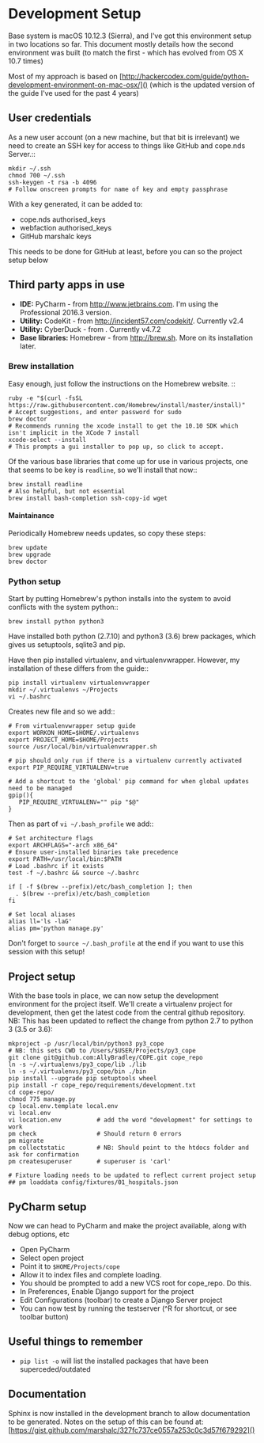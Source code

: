# Development Setup

Base system is macOS 10.12.3 (Sierra), and I've got this environment setup in two locations so far. This document
mostly details how the second environment was built (to match the first - which has evolved from OS X 10.7 times)

Most of my approach is based on [http://hackercodex.com/guide/python-development-environment-on-mac-osx/]() (which is the
updated version of the guide I've used for the past 4 years)


## User credentials

As a new user account (on a new machine, but that bit is irrelevant) we need to create an SSH key for access to things
like GitHub and cope.nds Server.::

    mkdir ~/.ssh
    chmod 700 ~/.ssh
    ssh-keygen -t rsa -b 4096
    # Follow onscreen prompts for name of key and empty passphrase

With a key generated, it can be added to:

* cope.nds authorised_keys
* webfaction authorised_keys
* GitHub marshalc keys

This needs to be done for GitHub at least, before you can so the project setup below


## Third party apps in use

* **IDE:** PyCharm - from http://www.jetbrains.com. I'm using the Professional 2016.3 version.
* **Utility:** CodeKit - from http://incident57.com/codekit/. Currently v2.4
* **Utility:** CyberDuck - from . Currently v4.7.2
* **Base libraries:** Homebrew - from http://brew.sh. More on its installation later.


### Brew installation

Easy enough, just follow the instructions on the Homebrew website. ::

    ruby -e "$(curl -fsSL https://raw.githubusercontent.com/Homebrew/install/master/install)"
    # Accept suggestions, and enter password for sudo
    brew doctor
    # Recommends running the xcode install to get the 10.10 SDK which isn't implicit in the XCode 7 install
    xcode-select --install
    # This prompts a gui installer to pop up, so click to accept.

Of the various base libraries that come up for use in various projects, one that seems to be key is `readline`, so we'll
install that now::

    brew install readline
    # Also helpful, but not essential
    brew install bash-completion ssh-copy-id wget
    
#### Maintainance
Periodically Homebrew needs updates, so copy these steps:

```
brew update
brew upgrade
brew doctor
```

### Python setup

Start by putting Homebrew's python installs into the system to avoid conflicts with the system python::

    brew install python python3

Have installed both python (2.7.10) and python3 (3.6) brew packages, which gives us setuptools, sqlite3 and pip.

Have then pip installed virtualenv, and virtualenvwrapper. However, my installation of these differs from the guide::

    pip install virtualenv virtualenvwrapper
    mkdir ~/.virtualenvs ~/Projects
    vi ~/.bashrc

Creates new file and so we add::

    # From virtualenvwrapper setup guide
    export WORKON_HOME=$HOME/.virtualenvs
    export PROJECT_HOME=$HOME/Projects
    source /usr/local/bin/virtualenvwrapper.sh

    # pip should only run if there is a virtualenv currently activated
    export PIP_REQUIRE_VIRTUALENV=true

    # Add a shortcut to the 'global' pip command for when global updates need to be managed
    gpip(){
       PIP_REQUIRE_VIRTUALENV="" pip "$@"
    }

Then as part of `vi ~/.bash_profile` we add::

    # Set architecture flags
    export ARCHFLAGS="-arch x86_64"
    # Ensure user-installed binaries take precedence
    export PATH=/usr/local/bin:$PATH
    # Load .bashrc if it exists
    test -f ~/.bashrc && source ~/.bashrc

    if [ -f $(brew --prefix)/etc/bash_completion ]; then
      . $(brew --prefix)/etc/bash_completion
    fi

    # Set local aliases
    alias ll='ls -laG'
    alias pm='python manage.py'

Don't forget to `source ~/.bash_profile` at the end if you want to use this session with this setup!

## Project setup

With the base tools in place, we can now setup the development environment for the project itself. We'll create a
virtualenv project for development, then get the latest code from the central github repository. NB: This has been updated to reflect the change from python 2.7 to python 3 (3.5 or 3.6):

    mkproject -p /usr/local/bin/python3 py3_cope
    # NB: this sets CWD to /Users/$USER/Projects/py3_cope
    git clone git@github.com:AllyBradley/COPE.git cope_repo
    ln -s ~/.virtualenvs/py3_cope/lib ./lib
    ln -s ~/.virtualenvs/py3_cope/bin ./bin
    pip install --upgrade pip setuptools wheel
    pip install -r cope_repo/requirements/development.txt
    cd cope-repo/
    chmod 775 manage.py
    cp local.env.template local.env
    vi local.env
    vi location.env          # add the word "development" for settings to work
    pm check                 # Should return 0 errors
    pm migrate
    pm collectstatic         # NB: Should point to the htdocs folder and ask for confirmation
    pm createsuperuser       # superuser is 'carl'
    
    # Fixture loading needs to be updated to reflect current project setup
    ## pm loaddata config/fixtures/01_hospitals.json


## PyCharm setup

Now we can head to PyCharm and make the project available, along with debug options, etc

* Open PyCharm
* Select open project
 * Point it to `$HOME/Projects/cope`
* Allow it to index files and complete loading.
* You should be prompted to add a new VCS root for cope_repo. Do this.
* In Preferences, Enable Django support for the project
* Edit Configurations (toolbar) to create a Django Server project
* You can now test by running the testserver (^R for shortcut, or see toolbar button)


## Useful things to remember

* `pip list -o` will list the installed packages that have been superceded/outdated

## Documentation
Sphinx is now installed in the development branch to allow documentation to be generated. Notes on the setup of this can be found at: [https://gist.github.com/marshalc/327fc737ce0557a253c0c3d57f679292]()